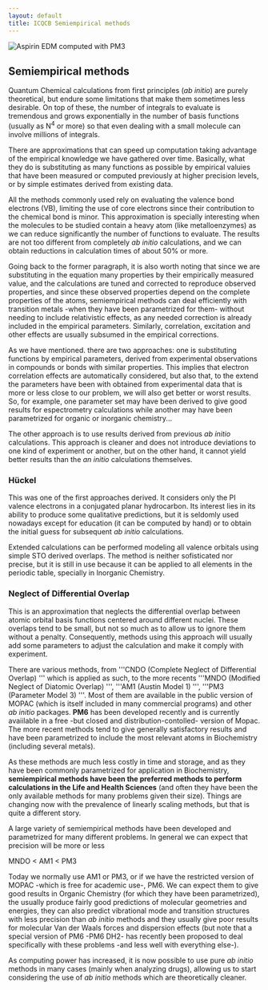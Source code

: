 ```yaml
---
layout: default
title: ICQCB Semiempirical methods
---
```


![Aspirin EDM computed with PM3](Aspirin-elec_dens_map.png "Aspirin EDM computed with PM3")

Semiempirical methods
---------------------

Quantum Chemical calculations from first principles (*ab initio*) are purely theoretical, but endure some limitations that make them sometimes less desirable. On top of these, the number of integrals to evaluate is tremendous and grows exponentially in the number of basis functions (usually as N<sup>4</sup> or more) so that even dealing with a small molecule can involve millions of integrals.

There are approximations that can speed up computation taking advantage of the empirical knowledge we have gathered over time. Basically, what they do is substituting as many functions as possible by empirical valuies that have been measured or computed previously at higher precision levels, or by simple estimates derived from existing data.

All the methods commonly used rely on evaluating the valence bond electrons (VB), limiting the use of core electrons since their contribution to the chemical bond is minor. This approximation is specially interesting when the molecules to be studied contain a heavy atom (like metalloenzymes) as we can reduce significantly the number of functions to evaluate. The results are not too different from completely *ab initio* calculations, and we can obtain reductions in calculation times of about 50% or more.

Going back to the former paragraph, it is also worth noting that since we are substituting in the equation many properties by their empirically measured value, and the calculations are tuned and corrected to reproduce observed properties, and since these observed properties depend on the complete properties of the atoms, semiempirical methods can deal efficiently with transition metals -when they have been parametrized for them- without needing to include relativistic effects, as any needed correction is already included in the empirical parameters. Similarly, correlation, excitation and other effects are usually subsumed in the empirical corrections.

As we have mentioned. there are two approaches: one is substituting functions by empirical parameters, derived from experimental observations in compounds or bonds with similar properties. This implies that electron correlation effects are automatically considered, but also that, to the extend the parameters have been with obtained from experimental data that is more or less close to our problem, we will also get better or worst results. So, for example, one parameter set may have been derived to give good results for espectrometry calculations while another may have been parametrized for organic or inorganic chemistry...

The other approach is to use results derived from previous *ab initio* calculations. This approach is cleaner and does not introduce deviations to one kind of experiment or another, but on the other hand, it cannot yield better results than the *an initio* calculations themselves.

### Hückel

This was one of the first approaches derived. It considers only the PI valence electrons in a conjugated planar hydrocarbon. Its interest lies in its ability to produce some qualitative predictions, but it is seldomly used nowadays except for education (it can be computed by hand) or to obtain the initial guess for subsequent *ab initio* calculations.

Extended calculations can be performed modeling all valence orbitals using simple STO derived overlaps. The method is neither sofisticated nor precise, but it is still in use because it can be applied to all elements in the periodic table, specially in Inorganic Chemistry.

### Neglect of Differential Overlap

This is an approximation that neglects the differential overlap between atomic orbital basis functions centered around different nuclei. These overlaps tend to be small, but not so much as to allow us to ignore them without a penalty. Consequently, methods using this approach will usually add some parameters to adjust the calculation and make it comply with experiment.

There are various methods, from '''CNDO (Complete Neglect of Differential Overlap) ''' which is applied as such, to the more recents '''MNDO (Modified Neglect of Diatomic Overlap) ''', '''AM1 (Austin Model 1) ''', '''PM3 (Parameter Model 3) '''. Most of them are available in the public version of MOPAC (which is itself included in many commercial programs) and other *ab initio* packages. **PM6** has been developed recently and is currently avaiilable in a free -but closed and distribution-contolled- version of Mopac. The more recent methods tend to give generally satisfactory results and have been parametrized to include the most relevant atoms in Biochemistry (including several metals).

As these methods are much less costly in time and storage, and as they have been commonly parametrized for application in Biochemistry, **semiempirical methods have been the preferred methods to perform calculations in the Life and Health Sciences** (and often they have been the only available methods for many problems given their size). Things are changing now with the prevalence of linearly scaling methods, but that is quite a different story.

A large variety of semiempirical methods have been developed and parametrized for many different problems. In general we can expect that precision will be more or less

MNDO \< AM1 \< PM3

Today we normally use AM1 or PM3, or if we have the restricted version of MOPAC -which is free for academic use-, PM6. We can expect them to give good results in Organic Chemistry (for which they have been parametrized), the usually produce fairly good predictions of molecular geometries and energies, they can also predict vibrational mode and transition structures with less precision than *ab initio* methods and they usually give poor results for molecular Van der Waals forces and dispersion effects (but note that a special version of PM6 -PM6 DH2- has recently been proposed to deal specifically with these problems -and less well with everything else-).

As computing power has increased, it is now possible to use pure *ab initio* methods in many cases (mainly when analyzing drugs), allowing us to start considering the use of *ab initio* methods which are theoretically cleaner.
